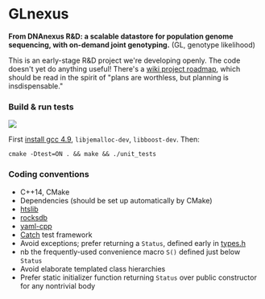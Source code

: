 # GLnexus
**From DNAnexus R&D: a scalable datastore for population genome sequencing, with on-demand joint genotyping.**
(GL, genotype likelihood)

This is an early-stage R&D project we're developing openly. The code doesn't yet do anything useful! There's a [wiki project roadmap](https://github.com/dnanexus-rnd/GLnexus/wiki), which should be read in the spirit of "plans are worthless, but planning is insdispensable."

### Build & run tests

<a href="https://travis-ci.org/dnanexus-rnd/GLnexus"><img src="https://travis-ci.org/dnanexus-rnd/GLnexus.svg"/></a>

First [install gcc 4.9](http://askubuntu.com/a/581497), `libjemalloc-dev`, `libboost-dev`. Then:

```
cmake -Dtest=ON . && make && ./unit_tests
```

### Coding conventions

* C++14, CMake
* Dependencies (should be set up automatically by CMake)
 * [htslib](https://github.com/samtools/htslib)
 * [rocksdb](https://github.com/facebook/rocksdb)
 * [yaml-cpp](https://github.com/jbeder/yaml-cpp)
 * [Catch](https://github.com/philsquared/Catch) test framework
* Avoid exceptions; prefer returning a `Status`, defined early in [types.h](https://github.com/dnanexus-rnd/GLnexus/blob/master/include/types.h)
 * nb the frequently-used convenience macro `S()` defined just below `Status`
* Avoid elaborate templated class hierarchies
* Prefer static initializer function returning `Status` over public constructor for any nontrivial body

